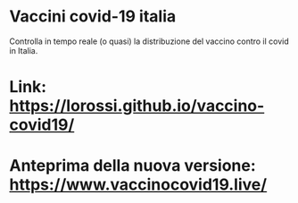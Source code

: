 # Vaccini covid-19 italia
Controlla in tempo reale (o quasi) la distribuzione del vaccino contro il covid in Italia.

# Link: https://lorossi.github.io/vaccino-covid19/
# Anteprima della nuova versione: https://www.vaccinocovid19.live/
